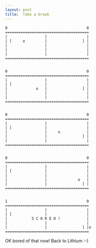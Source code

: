 ```yaml
---
layout: post
title:  Take a break
---
```



    0                                    0
    ======================================
    |                 |                  |
    | [     o         |                ] |
    |                 |                  |
    |                 |                  |
    |                 |                  |
    ======================================


    0                                    0
    ======================================
    |                 |                  |
    | [               |                  |
    |             o   |                ] |
    |                 |                  |
    |                 |                  |
    ======================================


    0                                    0
    ======================================
    |                 |                  |
    | [               |                  |
    |                 |     o            |
    |                 |                ] |
    |                 |                  |
    ======================================


    0                                    0
    ======================================
    |                 |                  |
    | [               |                  |
    |                 |                  |
    |                 |              o   |
    |                 |                ] |
    ======================================


    1                                    0
    ======================================
    |                 |                  |
    | [               |                  |
    |           S C O R E D !            |
    |                 |                  |
    |                 |                ] |o
    ======================================

OK bored of that now! Back to Lithium :-)
